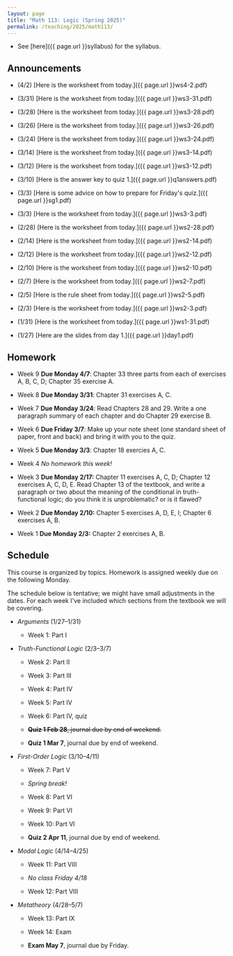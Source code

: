 ```yaml
---
layout: page
title: "Math 113: Logic (Spring 2025)"
permalink: /teaching/2025/math113/
---
```


* See [here]({{ page.url }}syllabus) for the syllabus.


Announcements
-------------

* (4/2) [Here is the worksheet from today.]({{ page.url }}ws4-2.pdf)

* (3/31) [Here is the worksheet from today.]({{ page.url }}ws3-31.pdf)

* (3/28) [Here is the worksheet from today.]({{ page.url }}ws3-28.pdf)

* (3/26) [Here is the worksheet from today.]({{ page.url }}ws3-26.pdf)

* (3/24) [Here is the worksheet from today.]({{ page.url }}ws3-24.pdf)

* (3/14) [Here is the worksheet from today.]({{ page.url }}ws3-14.pdf)

* (3/12) [Here is the worksheet from today.]({{ page.url }}ws3-12.pdf)

* (3/10) [Here is the answer key to quiz 1.]({{ page.url }}q1answers.pdf)

* (3/3) [Here is some advice on how to prepare for Friday's quiz.]({{ page.url }}sg1.pdf)

* (3/3) [Here is the worksheet from today.]({{ page.url }}ws3-3.pdf)

* (2/28) [Here is the worksheet from today.]({{ page.url }}ws2-28.pdf)

* (2/14) [Here is the worksheet from today.]({{ page.url }}ws2-14.pdf)

* (2/12) [Here is the worksheet from today.]({{ page.url }}ws2-12.pdf)

* (2/10) [Here is the worksheet from today.]({{ page.url }}ws2-10.pdf)

* (2/7) [Here is the worksheet from today.]({{ page.url }}ws2-7.pdf)

* (2/5) [Here is the rule sheet from today.]({{ page.url }}ws2-5.pdf)

* (2/3) [Here is the worksheet from today.]({{ page.url }}ws2-3.pdf) 

* (1/31) [Here is the worksheet from today.]({{ page.url }}ws1-31.pdf)

* (1/27) [Here are the slides from day 1.]({{ page.url }}day1.pdf)

Homework
--------

* Week 9 **Due Monday 4/7**: Chapter 33 three parts from each of exercises A, B, C, D; Chapter 35 exercise A.

* Week 8 **Due Monday 3/31**: Chapter 31 exercises A, C.

* Week 7 **Due Monday 3/24**: Read Chapters 28 and 29. Write a one paragraph summary of each chapter and do Chapter 29 exercise B.

* Week 6 **Due Friday 3/7**: Make up your note sheet (one standard sheet of paper, front and back) and bring it with you to the quiz.

* Week 5 **Due Monday 3/3**: Chapter 18 exercies A, C.

* Week 4 *No homework this week!*

* Week 3 **Due Monday 2/17:** Chapter 11 exercises A, C, D; Chapter 12 exercises A, C, D, E. Read Chapter 13 of the textbook, and write a paragraph or two about the meaning of the conditional in truth-functional logic; do you think it is unproblematic? or is it flawed?

* Week 2 **Due Monday 2/10:** Chapter 5 exercises A, D, E, I; Chapter 6 exercises A, B.

* Week 1 **Due Monday 2/3:** Chapter 2 exercises A, B.

Schedule
--------

This course is organized by topics. Homework is assigned weekly due on the following Monday.

The schedule below is tentative; we might have small adjustments in the dates. For each week I've included which sections from the textbook we will be covering.

* *Arguments* (1/27–1/31)

    * Week 1: Part I

* *Truth-Functional Logic* (2/3–3/7)
	
    * Week 2: Part II
	
    * Week 3: Part III
	
    * Week 4: Part IV
	
    * Week 5: Part IV

    * Week 6: Part IV, quiz

    * ~~**Quiz 1 Feb 28**, journal due by end of weekend.~~

    * **Quiz 1 Mar 7**, journal due by end of weekend.
	
* *First-Order Logic* (3/10–4/11)

    * Week 7: Part V
	
    * *Spring break!*
	
    * Week 8: Part VI
	
    * Week 9: Part VI
	
    * Week 10: Part VI

    * **Quiz 2 Apr 11**, journal due by end of weekend.
	
* *Modal Logic* (4/14–4/25)

    * Week 11: Part VIII

    * *No class Friday 4/18*

    * Week 12: Part VIII
	
* *Metatheory* (4/28–5/7)

    * Week 13: Part IX
	
    * Week 14: Exam

    * **Exam May 7**, journal due by Friday.
	
